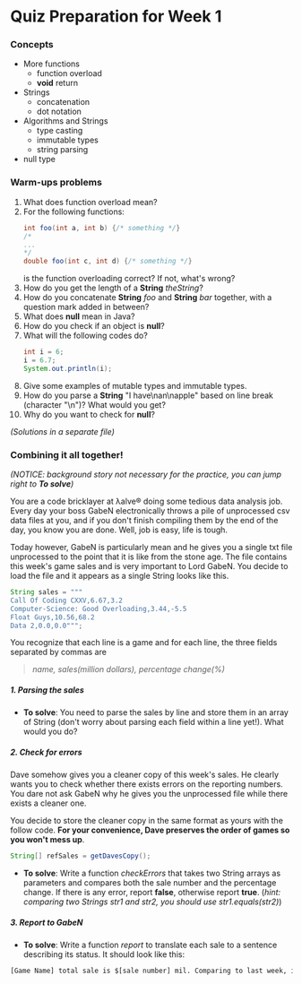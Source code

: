 # Quiz Preparation for Week 1

### Concepts
  * More functions
    - function overload
    - **void** return
  * Strings
    - concatenation
    - dot notation
  * Algorithms and Strings
    - type casting
    - immutable types
    - string parsing
  * null type


### Warm-ups problems
  1. What does function overload mean?
  2. For the following functions:
      ```java
      int foo(int a, int b) {/* something */}
      /*
      ...
      */
      double foo(int c, int d) {/* something */}
      ```
      is the function overloading correct? If not, what's wrong?
  3. How do you get the length of a **String** _theString_?
  4. How do you concatenate **String** _foo_ and **String** _bar_ together, with a question mark added in between?
  5. What does **null** mean in Java?
  6. How do you check if an object is **null**?
  7. What will the following codes do?
      ```Java
      int i = 6;
      i = 6.7;
      System.out.println(i);
      ```
  8. Give some examples of mutable types and immutable types.
  9. How do you parse a **String** "I have\nan\napple" based on line break (character "\n")? What would you get?
  10. Why do you want to check for **null**?

_(Solutions in a separate file)_


### Combining it all together!
_(NOTICE: background story not necessary for the practice, you can jump right to **To solve**)_

You are a code bricklayer at &#x03BB;alve&#x00AE; doing some tedious data analysis job. Every day your boss GabeN electronically throws a pile of unprocessed csv data files  at you, and if you don't finish compiling them by the end of the day, you know you are done. Well, job is easy, life  is tough.

Today however, GabeN is particularly mean and he gives you a single txt file unprocessed to the point that it is like from the stone age. The file contains this week's game sales and is very important to Lord GabeN. You decide to load the file and it appears as a single String looks like this.
```Java
String sales = """
Call Of Coding CXXV,6.67,3.2
Computer-Science: Good Overloading,3.44,-5.5
Float Guys,10.56,68.2
Data 2,0.0,0.0""";
```
You recognize that each line is a game and for each line, the three fields separated by commas are

  > _name, sales(million dollars), percentage change(%)_

##### 1. Parsing the sales
 * **To solve**: You need to parse the sales by line and store them in an array of String (don't worry about parsing each field within a line yet!). What would you do?

##### 2. Check for errors
Dave somehow gives you a cleaner copy of this week's sales. He clearly wants you to check whether there exists errors on the reporting numbers. You dare not ask GabeN why he gives you the unprocessed file while there exists a cleaner one.

You decide to store the cleaner copy in the same format as yours with the follow code. **For your convenience, Dave preserves the order of games so you won't mess up**.
```Java
String[] refSales = getDavesCopy();
```
  * **To solve**: Write a function _checkErrors_ that takes two String arrays as parameters and compares both the sale number and the percentage change. If there is any error, report **false**, otherwise report **true**.  (_hint: comparing two Strings str1 and str2, you should use str1.equals(str2)_)


##### 3. Report to GabeN
  * **To solve**: Write a function _report_ to translate each sale to a sentence describing its status. It should look like this:
  ```bash
  [Game Name] total sale is $[sale number] mil. Comparing to last week, it changes [percent change]%.
  ```

